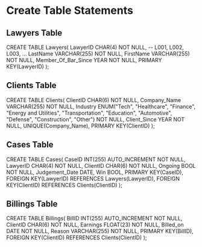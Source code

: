 # Create Table Statements


## Lawyers Table
CREATE TABLE Lawyers(
    LawyerID CHAR(4) NOT NULL, -- L001, L002, L003, ...
    LastName VARCHAR(255) NOT NULL,
    FirstName VARCHAR(255) NOT NULL,
    Member_Of_Bar_Since YEAR NOT NULL,
    PRIMARY KEY(LawyerID)
);

## Clients Table
CREATE TABLE Clients(
    ClientID CHAR(6) NOT NULL,
    Company_Name VARCHAR(255) NOT NULL,
    Industry ENUM("Tech", "Healthcare", "Finance", "Energy and Utilities", "Transportation", "Education", "Automotive", "Defense", "Construction", "Other") NOT NULL,
    Client_Since YEAR NOT NULL,
    UNIQUE(Company_Name),
    PRIMARY KEY(ClientID)
);

## Cases Table
CREATE TABLE Cases(
    CaseID INT(255) AUTO_INCREMENT NOT NULL,
    LawyerID CHAR(4) NOT NULL,
    ClientID CHAR(6) NOT NULL,
    Ongoing BOOL NOT NULL,
    Judgement_Date DATE,
    Win BOOL, 
    PRIMARY KEY(CaseID),
    FOREIGN KEY(LawyerID) REFERENCES Lawyers(LawyerID),
    FOREIGN KEY(ClientID) REFERENCES Clients(ClientID)
);


## Billings Table
CREATE TABLE Billings(
    BillID INT(255) AUTO_INCREMENT NOT NULL,
    ClientID CHAR(6) NOT NULL,
    Earnings FLOAT(23) NOT NULL,
    Billed_on DATE NOT NULL,
    Reason VARCHAR(255) NOT NULL,
    PRIMARY KEY(BillID),
    FOREIGN KEY(ClientID) REFERENCES Clients(ClientID)
);